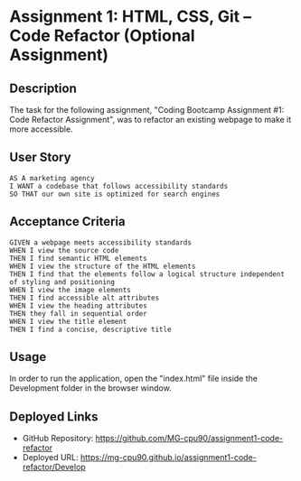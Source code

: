 # Assignment 1: HTML, CSS, Git – Code Refactor (Optional Assignment)

## Description
The task for the following assignment, "Coding Bootcamp Assignment #1: Code Refactor Assignment", was to refactor an existing webpage to make it more accessible.

## User Story

```
AS A marketing agency
I WANT a codebase that follows accessibility standards
SO THAT our own site is optimized for search engines
```

## Acceptance Criteria

```
GIVEN a webpage meets accessibility standards
WHEN I view the source code
THEN I find semantic HTML elements
WHEN I view the structure of the HTML elements
THEN I find that the elements follow a logical structure independent of styling and positioning
WHEN I view the image elements
THEN I find accessible alt attributes
WHEN I view the heading attributes
THEN they fall in sequential order
WHEN I view the title element
THEN I find a concise, descriptive title
```

## Usage

In order to run the application, open the "index.html" file inside the Development folder in the browser window.


## Deployed Links
* GitHub Repository: https://github.com/MG-cpu90/assignment1-code-refactor
* Deployed URL: https://mg-cpu90.github.io/assignment1-code-refactor/Develop